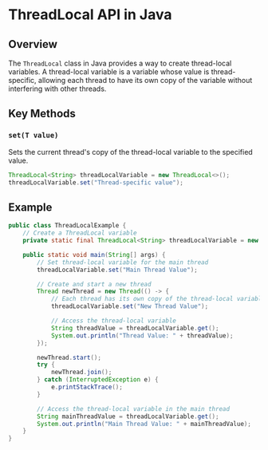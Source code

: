 # ThreadLocal API in Java

## Overview

The `ThreadLocal` class in Java provides a way to create thread-local variables. A thread-local variable is a variable whose value is thread-specific, allowing each thread to have its own copy of the variable without interfering with other threads.

## Key Methods

### `set(T value)`

Sets the current thread's copy of the thread-local variable to the specified value.

```java
ThreadLocal<String> threadLocalVariable = new ThreadLocal<>();
threadLocalVariable.set("Thread-specific value");

```

## Example

```java
public class ThreadLocalExample {
    // Create a ThreadLocal variable
    private static final ThreadLocal<String> threadLocalVariable = new ThreadLocal<>();

    public static void main(String[] args) {
        // Set thread-local variable for the main thread
        threadLocalVariable.set("Main Thread Value");

        // Create and start a new thread
        Thread newThread = new Thread(() -> {
            // Each thread has its own copy of the thread-local variable
            threadLocalVariable.set("New Thread Value");

            // Access the thread-local variable
            String threadValue = threadLocalVariable.get();
            System.out.println("Thread Value: " + threadValue);
        });

        newThread.start();
        try {
            newThread.join();
        } catch (InterruptedException e) {
            e.printStackTrace();
        }

        // Access the thread-local variable in the main thread
        String mainThreadValue = threadLocalVariable.get();
        System.out.println("Main Thread Value: " + mainThreadValue);
    }
}
